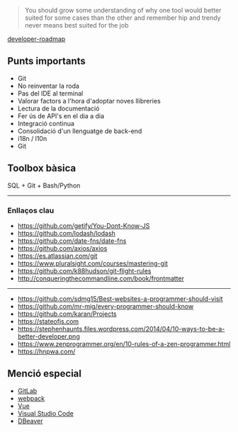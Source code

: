 > You should grow some understanding of why one tool would better suited for some cases than the other and remember hip and trendy never means best suited for the job

[developer-roadmap](https://github.com/kamranahmedse/developer-roadmap)

## Punts importants
* Git
* No reinventar la roda
* Pas del IDE al terminal
* Valorar factors a l'hora d'adoptar noves llibreries
* Lectura de la documentació
* Fer ús de API's en el dia a dia
* Integració continua
* Consolidació d'un llenguatge de back-end
* i18n / l10n
* Git

## Toolbox bàsica

SQL + Git + Bash/Python

---

### Enllaços clau

* https://github.com/getify/You-Dont-Know-JS
* https://github.com/lodash/lodash
* https://github.com/date-fns/date-fns
* https://github.com/axios/axios
* https://es.atlassian.com/git
* https://www.pluralsight.com/courses/mastering-git
* https://github.com/k88hudson/git-flight-rules
* http://conqueringthecommandline.com/book/frontmatter

----

* https://github.com/sdmg15/Best-websites-a-programmer-should-visit
* https://github.com/mr-mig/every-programmer-should-know
* https://github.com/karan/Projects
* https://stateofjs.com
* https://stephenhaunts.files.wordpress.com/2014/04/10-ways-to-be-a-better-developer.png
* https://www.zenprogrammer.org/en/10-rules-of-a-zen-programmer.html
* https://hnpwa.com/


## Menció especial

* [GitLab](https://gitlab.com/?nav_source=navbar)
* [webpack](https://webpack.js.org/)
* [Vue](https://vuejs.org)
* [Visual Studio Code](https://code.visualstudio.com/)
* [DBeaver](https://dbeaver.io/)